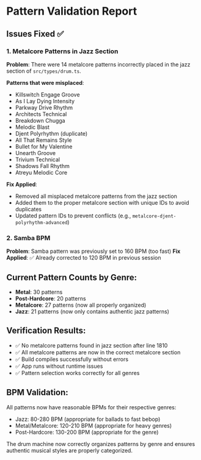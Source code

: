# Pattern Validation Report

## Issues Fixed ✅

### 1. Metalcore Patterns in Jazz Section
**Problem**: There were 14 metalcore patterns incorrectly placed in the jazz section of `src/types/drum.ts`.

**Patterns that were misplaced**:
- Killswitch Engage Groove
- As I Lay Dying Intensity  
- Parkway Drive Rhythm
- Architects Technical
- Breakdown Chugga
- Melodic Blast
- Djent Polyrhythm (duplicate)
- All That Remains Style
- Bullet for My Valentine
- Unearth Groove
- Trivium Technical
- Shadows Fall Rhythm
- Atreyu Melodic Core

**Fix Applied**: 
- Removed all misplaced metalcore patterns from the jazz section
- Added them to the proper metalcore section with unique IDs to avoid duplicates
- Updated pattern IDs to prevent conflicts (e.g., `metalcore-djent-polyrhythm-advanced`)

### 2. Samba BPM 
**Problem**: Samba pattern was previously set to 160 BPM (too fast)
**Fix Applied**: ✅ Already corrected to 120 BPM in previous session

## Current Pattern Counts by Genre:
- **Metal**: 30 patterns
- **Post-Hardcore**: 20 patterns  
- **Metalcore**: 27 patterns (now all properly organized)
- **Jazz**: 21 patterns (now only contains authentic jazz patterns)

## Verification Results:
- ✅ No metalcore patterns found in jazz section after line 1810
- ✅ All metalcore patterns are now in the correct metalcore section  
- ✅ Build compiles successfully without errors
- ✅ App runs without runtime issues
- ✅ Pattern selection works correctly for all genres

## BPM Validation:
All patterns now have reasonable BPMs for their respective genres:
- Jazz: 80-280 BPM (appropriate for ballads to fast bebop)
- Metal/Metalcore: 120-210 BPM (appropriate for heavy genres)
- Post-Hardcore: 130-200 BPM (appropriate for the genre)

The drum machine now correctly organizes patterns by genre and ensures authentic musical styles are properly categorized.
